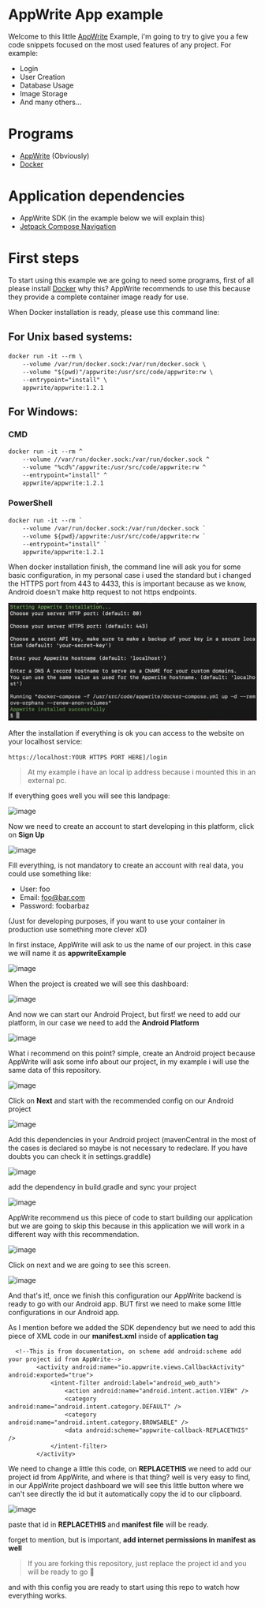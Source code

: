 # AppWrite App example

Welcome to this little [AppWrite](https://appwrite.io/) Example, i'm going to try to give you a few
code snippets focused on the most used features of any project. For example:

 - Login
 - User Creation
 - Database Usage
 - Image Storage
 - And many others...

# Programs
 
 - [AppWrite](https://appwrite.io/) (Obviously)
 - [Docker](https://www.docker.com/products/docker-desktop/)

# Application dependencies

 - AppWrite SDK (in the example below we will explain this)
 - [Jetpack Compose Navigation](https://developer.android.com/jetpack/compose/navigation)


# First steps

To start using this example we are going to need some programs, first of all please install [Docker](https://www.docker.com/products/docker-desktop/)
why this? AppWrite recommends to use this because they provide a complete container image ready for use.

When Docker installation is ready, please use this command line:

## For Unix based systems:
```
docker run -it --rm \
    --volume /var/run/docker.sock:/var/run/docker.sock \
    --volume "$(pwd)"/appwrite:/usr/src/code/appwrite:rw \
    --entrypoint="install" \
    appwrite/appwrite:1.2.1
```

## For Windows:

### CMD
```
docker run -it --rm ^
    --volume //var/run/docker.sock:/var/run/docker.sock ^
    --volume "%cd%"/appwrite:/usr/src/code/appwrite:rw ^
    --entrypoint="install" ^
    appwrite/appwrite:1.2.1
```

### PowerShell
```
docker run -it --rm `
    --volume /var/run/docker.sock:/var/run/docker.sock `
    --volume ${pwd}/appwrite:/usr/src/code/appwrite:rw `
    --entrypoint="install" `
    appwrite/appwrite:1.2.1
```

When docker installation finish, the command line will ask you for some basic configuration, in my personal case
i used the standard but i changed the HTTPS port from 443 to 4433, this is important because as we know, Android doesn't
make http request to not https endpoints.


![image](./readmeimg/1.png)


After the installation if everything is ok you can access to the website on your localhost service:

```https://localhost:YOUR HTTPS PORT HERE]/login```

> At my example i have an local ip address because i mounted this in an external pc.

If everything goes well you will see this landpage:

![image](./readmeimg/2.png)

Now we need to create an account to start developing in this platform, click on **Sign Up**

![image](./readmeimg/3.png)

Fill everything, is not mandatory to create an account with real data, you could use something like:

- User: foo
- Email: foo@bar.com
- Password: foobarbaz

(Just for developing purposes, if you want to use your container in production use something more clever xD)

In first instace, AppWrite will ask to us the name of our project. in this case we will name it as **appwriteExample**

![image](./readmeimg/4.png)

When the project is created we will see this dashboard:

![image](./readmeimg/5.png)

And now we can start our Android Project, but first! we need to add our platform, in our case we need to add the **Android Platform**

![image](./readmeimg/6.png)

What i recommend on this point? simple, create an Android project because AppWrite will ask some info about our project, in my example i will use the same data of this repository.

![image](./readmeimg/7.png)

Click on **Next** and start with the recommended config on our Android project

![image](./readmeimg/8.png)

Add this dependencies in your Android project (mavenCentral in the most of the cases is declared so maybe is not necessary to redeclare. If you have doubts you can check it in settings.graddle)

![image](./readmeimg/9.png)

add the dependency in build.gradle and sync your project

![image](./readmeimg/10.png)

AppWrite recommend us this piece of code to start building our application but we are going to skip this because in this application we will work in a different way with this recommendation.

![image](./readmeimg/11.png)

Click on next and we are going to see this screen.

![image](./readmeimg/12.png)

And that's it!, once we finish this configuration our AppWrite backend is ready to go with our Android app. BUT first we need to make some little configurations in our Android app.

As I mention before we added the SDK dependency but we need to add this piece of XML code in our **manifest.xml** inside of **application tag**

```
  <!--This is from documentation, on scheme add android:scheme add your project id from AppWrite-->
        <activity android:name="io.appwrite.views.CallbackActivity" android:exported="true">
            <intent-filter android:label="android_web_auth">
                <action android:name="android.intent.action.VIEW" />
                <category android:name="android.intent.category.DEFAULT" />
                <category android:name="android.intent.category.BROWSABLE" />
                <data android:scheme="appwrite-callback-REPLACETHIS" />
            </intent-filter>
        </activity>
```

We need to change a little this code, on **REPLACETHIS** we need to add our project id from AppWrite, and where is that thing? well is very easy to find, in our AppWrite project dashboard we will see this little button where we can't see directly the id but it automatically copy the id to our clipboard.

![image](./readmeimg/13.png)

paste that id in **REPLACETHIS** and **manifest file** will be ready.

forget to mention, but is important, **add internet permissions in manifest as well**

>If you are forking this repository, just replace the project id and you will be ready to go 🙂

and with this config you are ready to start using this repo to watch how everything works.
